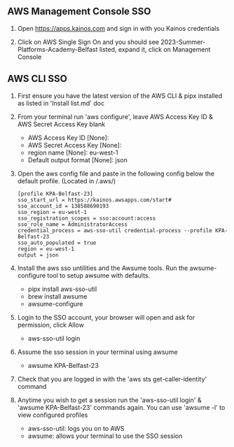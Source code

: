 ## AWS Management Console SSO

1. Open https://apps.kainos.com and sign in with you Kainos credentials

2. Click on AWS Single Sign On and you should see 2023-Summer-Platforms-Academy-Belfast listed, expand it, click on Management Console

## AWS CLI SSO

1. First ensure you have the latest version of the AWS CLI & pipx installed as listed in 'Install list.md' doc

2. From your terminal run 'aws configure', leave AWS Access Key ID & AWS Secret Access Key blank

    - AWS Access Key ID [None]: 
    - AWS Secret Access Key [None]: 
    - region name [None]: eu-west-1
    - Default output format [None]: json

3. Open the aws config file and paste in the following config below the default profile. (Located in </your-home-folder>/.aws/)

    ```
    [profile KPA-Belfast-23]
    sso_start_url = https://kainos.awsapps.com/start#
    sso_account_id = 138588690193
    sso_region = eu-west-1
    sso_registration_scopes = sso:account:access
    sso_role_name = AdministratorAccess
    credential_process = aws-sso-util credential-process --profile KPA-Belfast-23
    sso_auto_populated = true
    region = eu-west-1
    output = json
    ```
4. Install the aws sso untilities and the Awsume tools. Run the awsume-configure tool to setup awsume with defaults.
    
    - pipx install aws-sso-util
    - brew install awsume
    - awsume-configure

5. Login to the SSO account, your browser will open and ask for permission, click Allow

    - aws-sso-util login

6. Assume the sso session in your terminal using awsume

    - awsume KPA-Belfast-23

7. Check that you are logged in with the 'aws sts get-caller-identity' command

9. Anytime you wish to get a session run the 'aws-sso-util login' & 'awsume KPA-Belfast-23' commands again. You can use 'awsume -l' to view configured profiles
    - aws-sso-util: logs you on to AWS
    - awsume: allows your terminal to use the SSO session
